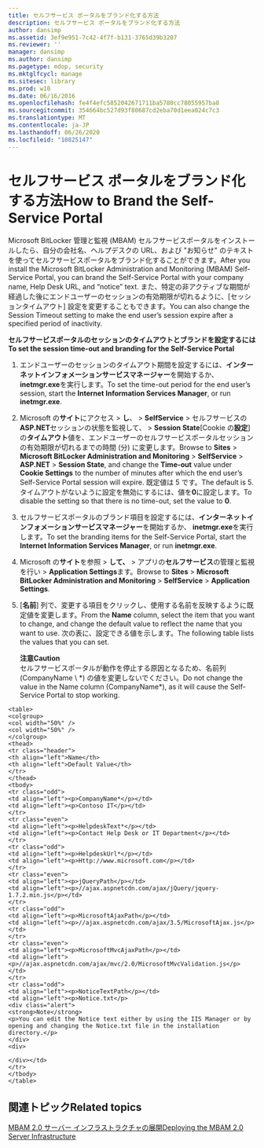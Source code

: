 ```yaml
---
title: セルフサービス ポータルをブランド化する方法
description: セルフサービス ポータルをブランド化する方法
author: dansimp
ms.assetid: 3ef9e951-7c42-4f7f-b131-3765d39b3207
ms.reviewer: ''
manager: dansimp
ms.author: dansimp
ms.pagetype: mdop, security
ms.mktglfcycl: manage
ms.sitesec: library
ms.prod: w10
ms.date: 06/16/2016
ms.openlocfilehash: fe4f4efc5852042671711ba5780cc78055957ba8
ms.sourcegitcommit: 354664bc527d93f80687cd2eba70d1eea024c7c3
ms.translationtype: MT
ms.contentlocale: ja-JP
ms.lasthandoff: 06/26/2020
ms.locfileid: "10825147"
---
```

# <span data-ttu-id="ecb5a-103">セルフサービス ポータルをブランド化する方法</span><span class="sxs-lookup"><span data-stu-id="ecb5a-103">How to Brand the Self-Service Portal</span></span>


<span data-ttu-id="ecb5a-104">Microsoft BitLocker 管理と監視 (MBAM) セルフサービスポータルをインストールしたら、自分の会社名、ヘルプデスクの URL、および "お知らせ" のテキストを使ってセルフサービスポータルをブランド化することができます。</span><span class="sxs-lookup"><span data-stu-id="ecb5a-104">After you install the Microsoft BitLocker Administration and Monitoring (MBAM) Self-Service Portal, you can brand the Self-Service Portal with your company name, Help Desk URL, and “notice” text.</span></span> <span data-ttu-id="ecb5a-105">また、特定の非アクティブな期間が経過した後にエンドユーザーのセッションの有効期限が切れるように、[セッションタイムアウト] 設定を変更することもできます。</span><span class="sxs-lookup"><span data-stu-id="ecb5a-105">You can also change the Session Timeout setting to make the end user’s session expire after a specified period of inactivity.</span></span>

**<span data-ttu-id="ecb5a-106">セルフサービスポータルのセッションのタイムアウトとブランドを設定するには</span><span class="sxs-lookup"><span data-stu-id="ecb5a-106">To set the session time-out and branding for the Self-Service Portal</span></span>**

1.  <span data-ttu-id="ecb5a-107">エンドユーザーのセッションのタイムアウト期間を設定するには、**インターネットインフォメーションサービスマネージャー**を開始するか、 **inetmgr.exe**を実行します。</span><span class="sxs-lookup"><span data-stu-id="ecb5a-107">To set the time-out period for the end user’s session, start the **Internet Information Services Manager**, or run **inetmgr.exe**.</span></span>

2.  <span data-ttu-id="ecb5a-108">Microsoft の**サイト**にアクセス &gt; **し**、 &gt; **SelfService** &gt; セルフサービスの**ASP.NET**セッションの状態を監視して、 &gt; **Session State**[Cookie の**設定**] の**タイムアウト**値を、エンドユーザーのセルフサービスポータルセッションの有効期限が切れるまでの時間 (分) に変更します。</span><span class="sxs-lookup"><span data-stu-id="ecb5a-108">Browse to **Sites** &gt; **Microsoft BitLocker Administration and Monitoring** &gt; **SelfService** &gt; **ASP.NET** &gt; **Session State**, and change the **Time-out** value under **Cookie Settings** to the number of minutes after which the end user’s Self-Service Portal session will expire.</span></span> <span data-ttu-id="ecb5a-109">既定値は 5 です。</span><span class="sxs-lookup"><span data-stu-id="ecb5a-109">The default is 5.</span></span> <span data-ttu-id="ecb5a-110">タイムアウトがないように設定を無効にするには、値を**0**に設定します。</span><span class="sxs-lookup"><span data-stu-id="ecb5a-110">To disable the setting so that there is no time-out, set the value to **0**.</span></span>

3.  <span data-ttu-id="ecb5a-111">セルフサービスポータルのブランド項目を設定するには、**インターネットインフォメーションサービスマネージャー**を開始するか、 **inetmgr.exe**を実行します。</span><span class="sxs-lookup"><span data-stu-id="ecb5a-111">To set the branding items for the Self-Service Portal, start the **Internet Information Services Manager**, or run **inetmgr.exe**.</span></span>

4.  <span data-ttu-id="ecb5a-112">Microsoft の**サイト**を参照 &gt; **して、** &gt; アプリの**セルフサービス**の管理と監視を行い &gt; **Application Settings**ます。</span><span class="sxs-lookup"><span data-stu-id="ecb5a-112">Browse to **Sites** &gt; **Microsoft BitLocker Administration and Monitoring** &gt; **SelfService** &gt; **Application Settings**.</span></span>

5.  <span data-ttu-id="ecb5a-113">[**名前**] 列で、変更する項目をクリックし、使用する名前を反映するように既定値を変更します。</span><span class="sxs-lookup"><span data-stu-id="ecb5a-113">From the **Name** column, select the item that you want to change, and change the default value to reflect the name that you want to use.</span></span> <span data-ttu-id="ecb5a-114">次の表に、設定できる値を示します。</span><span class="sxs-lookup"><span data-stu-id="ecb5a-114">The following table lists the values that you can set.</span></span>

    **<span data-ttu-id="ecb5a-115">注意</span><span class="sxs-lookup"><span data-stu-id="ecb5a-115">Caution</span></span>**  
    <span data-ttu-id="ecb5a-116">セルフサービスポータルが動作を停止する原因となるため、名前列 (CompanyName \ \*) の値を変更しないでください。</span><span class="sxs-lookup"><span data-stu-id="ecb5a-116">Do not change the value in the Name column (CompanyName\*), as it will cause the Self-Service Portal to stop working.</span></span>



~~~
<table>
<colgroup>
<col width="50%" />
<col width="50%" />
</colgroup>
<thead>
<tr class="header">
<th align="left">Name</th>
<th align="left">Default Value</th>
</tr>
</thead>
<tbody>
<tr class="odd">
<td align="left"><p>CompanyName*</p></td>
<td align="left"><p>Contoso IT</p></td>
</tr>
<tr class="even">
<td align="left"><p>HelpdeskText*</p></td>
<td align="left"><p>Contact Help Desk or IT Department</p></td>
</tr>
<tr class="odd">
<td align="left"><p>HelpdeskUrl*</p></td>
<td align="left"><p>Http://www.microsoft.com</p></td>
</tr>
<tr class="even">
<td align="left"><p>jQueryPath</p></td>
<td align="left"><p>//ajax.aspnetcdn.com/ajax/jQuery/jquery-1.7.2.min.js</p></td>
</tr>
<tr class="odd">
<td align="left"><p>MicrosoftAjaxPath</p></td>
<td align="left"><p>//ajax.aspnetcdn.com/ajax/3.5/MicrosoftAjax.js</p></td>
</tr>
<tr class="even">
<td align="left"><p>MicrosoftMvcAjaxPath</p></td>
<td align="left"><p>//ajax.aspnetcdn.com/ajax/mvc/2.0/MicrosoftMvcValidation.js</p></td>
</tr>
<tr class="odd">
<td align="left"><p>NoticeTextPath</p></td>
<td align="left"><p>Notice.txt</p>
<div class="alert">
<strong>Note</strong>  
<p>You can edit the Notice text either by using the IIS Manager or by opening and changing the Notice.txt file in the installation directory.</p>
</div>
<div>

</div></td>
</tr>
</tbody>
</table>
~~~



## <span data-ttu-id="ecb5a-117">関連トピック</span><span class="sxs-lookup"><span data-stu-id="ecb5a-117">Related topics</span></span>


[<span data-ttu-id="ecb5a-118">MBAM 2.0 サーバー インフラストラクチャの展開</span><span class="sxs-lookup"><span data-stu-id="ecb5a-118">Deploying the MBAM 2.0 Server Infrastructure</span></span>](deploying-the-mbam-20-server-infrastructure-mbam-2.md)









